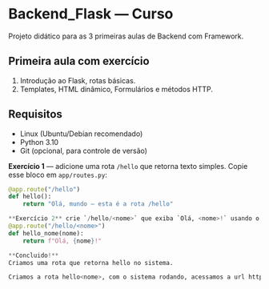# Backend_Flask — Curso

Projeto didático para as 3 primeiras aulas de Backend com Framework.

## Primeira aula com exercício
1. Introdução ao Flask, rotas básicas.
2. Templates, HTML dinâmico, Formulários e métodos HTTP.


## Requisitos
- Linux (Ubuntu/Debian recomendado)
- Python 3.10
- Git (opcional, para controle de versão)


**Exercício 1** — adicione uma rota `/hello` que retorna texto simples. Copie esse bloco em `app/routes.py`:
```python
@app.route("/hello")
def hello():
    return "Olá, mundo — esta é a rota /hello"

**Exercício 2** crie `/hello/<nome>` que exiba `Olá, <nome>!` usando o parâmetro de ```python
@app.route("/hello/<nome>")
def hello_nome(nome):
    return f"Olá, {nome}!"

**Concluido!**
Criamos uma rota que retorna hello no sistema.

Criamos a rota hello<nome>, com o sistema rodando, acessamos a url http://127.0.0.1:5000/hello/ o nome que colocarmos, será exibido o comprimento: Olá, seguido do nome. 


